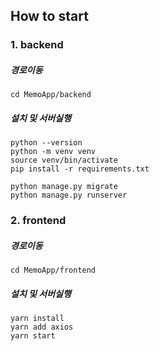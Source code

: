 ## How to start
### 1. backend
##### 경로이동
~~~
cd MemoApp/backend
~~~
##### 설치 및 서버실행
~~~
python --version
python -m venv venv
source venv/bin/activate
pip install -r requirements.txt
~~~
~~~
python manage.py migrate
python manage.py runserver
~~~

### 2. frontend
##### 경로이동
~~~
cd MemoApp/frontend
~~~
##### 설치 및 서버실행
~~~
yarn install
yarn add axios
yarn start
~~~

